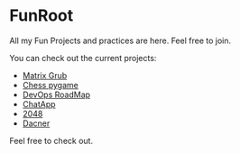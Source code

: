# FunRoot
All my Fun Projects and practices are here. Feel free to join.

You can check out the current projects:
<ul>
  <li><a href="https://github.com/parsabe/FunRoot/tree/master/matrix-grub">Matrix Grub</a></li>
  <li><a href="https://github.com/parsabe/FunRoot/tree/master/Chess%20py%20game">Chess pygame</a></li>
  <li><a href="https://github.com/parsabe/FunRoot/tree/master/devops-roadmap">DevOps RoadMap</a></li>
  <li><a href="https://github.com/parsabe/FunRoot/tree/master/ChatApp">ChatApp</a></li>
<li><a href="https://github.com/parsabe/FunRoot/tree/master/2048">2048</a></li>
  <li><a href="https://github.com/parsabe/FunRoot/tree/master/Dancer">Dacner</a></li>
</ul>

Feel free to check out.

